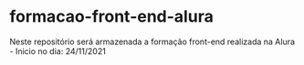 # formacao-front-end-alura
Neste repositório será armazenada a formação front-end realizada na Alura - Inicio no dia: 24/11/2021
